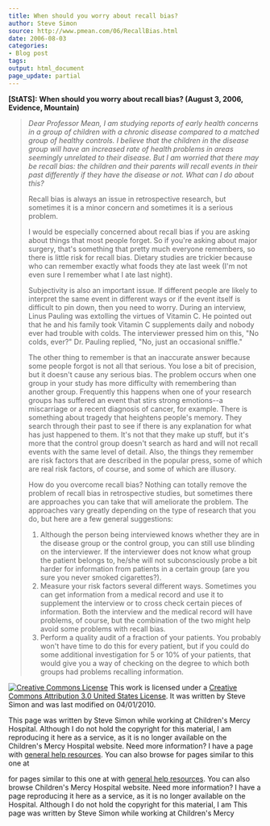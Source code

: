 ```yaml
---
title: When should you worry about recall bias?
author: Steve Simon
source: http://www.pmean.com/06/RecallBias.html
date: 2006-08-03
categories:
- Blog post
tags:
output: html_document
page_update: partial
---
```

**[StATS]:** **When should you worry about recall
bias? (August 3, 2006, Evidence, Mountain)**

> *Dear Professor Mean, I am studying reports of early health concerns
> in a group of children with a chronic disease compared to a matched
> group of healthy controls. I believe that the children in the disease
> group will have an increased rate of health problems in areas
> seemingly unrelated to their disease. But I am worried that there may
> be recall bias: the children and their parents will recall events in
> their past differently if they have the disease or not. What can I do
> about this?*
>
> Recall bias is always an issue in retrospective research, but
> sometimes it is a minor concern and sometimes it is a serious problem.
>
> I would be especially concerned about recall bias if you are asking
> about things that most people forget. So if you're asking about major
> surgery, that's something that pretty much everyone remembers, so
> there is little risk for recall bias. Dietary studies are trickier
> because who can remember exactly what foods they ate last week (I'm
> not even sure I remember what I ate last night).
>
> Subjectivity is also an important issue. If different people are
> likely to interpret the same event in different ways or if the event
> itself is difficult to pin down, then you need to worry. During an
> interview, Linus Pauling was extolling the virtues of Vitamin C. He
> pointed out that he and his family took Vitamin C supplements daily
> and nobody ever had trouble with colds. The interviewer pressed him on
> this, "No colds, ever?" Dr. Pauling replied, "No, just an
> occasional sniffle."
>
> The other thing to remember is that an inaccurate answer because some
> people forgot is not all that serious. You lose a bit of precision,
> but it doesn't cause any serious bias. The problem occurs when one
> group in your study has more difficulty with remembering than another
> group. Frequently this happens when one of your research groups has
> suffered an event that stirs strong emotions\--a miscarriage or a
> recent diagnosis of cancer, for example. There is something about
> tragedy that heightens people's memory. They search through their
> past to see if there is any explanation for what has just happened to
> them. It's not that they make up stuff, but it's more that the
> control group doesn't search as hard and will not recall events with
> the same level of detail. Also, the things they remember are risk
> factors that are described in the popular press, some of which are
> real risk factors, of course, and some of which are illusory.
>
> How do you overcome recall bias? Nothing can totally remove the
> problem of recall bias in retrospective studies, but sometimes there
> are approaches you can take that will ameliorate the problem. The
> approaches vary greatly depending on the type of research that you do,
> but here are a few general suggestions:
>
> 1.  Although the person being interviewed knows whether they are in
>     the disease group or the control group, you can still use blinding
>     on the interviewer. If the interviewer does not know what group
>     the patient belongs to, he/she will not subconsciously probe a bit
>     harder for information from patients in a certain group (are you
>     sure you never smoked cigarettes?).
> 2.  Measure your risk factors several different ways. Sometimes you
>     can get information from a medical record and use it to supplement
>     the interview or to cross check certain pieces of information.
>     Both the interview and the medical record will have problems, of
>     course, but the combination of the two might help avoid some
>     problems with recall bias.
> 3.  Perform a quality audit of a fraction of your patients. You
>     probably won't have time to do this for every patient, but if you
>     could do some additional investigation for 5 or 10% of your
>     patients, that would give you a way of checking on the degree to
>     which both groups had problems recalling information.

[![Creative Commons
License](http://i.creativecommons.org/l/by/3.0/us/80x15.png)](http://creativecommons.org/licenses/by/3.0/us/)
This work is licensed under a [Creative Commons Attribution 3.0 United
States License](http://creativecommons.org/licenses/by/3.0/us/). It was
written by Steve Simon and was last modified on 04/01/2010.

This page was written by Steve Simon while working at Children's Mercy
Hospital. Although I do not hold the copyright for this material, I am
reproducing it here as a service, as it is no longer available on the
Children's Mercy Hospital website. Need more information? I have a page
with [general help resources](../GeneralHelp.html). You can also browse
for pages similar to this one at
<!---More--->
for pages similar to this one at
with [general help resources](../GeneralHelp.html). You can also browse
Children's Mercy Hospital website. Need more information? I have a page
reproducing it here as a service, as it is no longer available on the
Hospital. Although I do not hold the copyright for this material, I am
This page was written by Steve Simon while working at Children's Mercy

<!---Do not use
**[StATS]:** **When should you worry about recall
This page was written by Steve Simon while working at Children's Mercy
Hospital. Although I do not hold the copyright for this material, I am
reproducing it here as a service, as it is no longer available on the
Children's Mercy Hospital website. Need more information? I have a page
with [general help resources](../GeneralHelp.html). You can also browse
for pages similar to this one at
page_update: partial
--->


